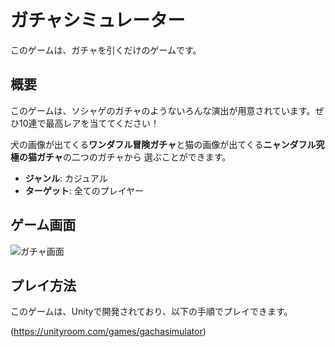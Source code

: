 # ガチャシミュレーター

このゲームは、ガチャを引くだけのゲームです。

## 概要

このゲームは、ソシャゲのガチャのようないろんな演出が用意されています。ぜひ10連で最高レアを当ててください！

犬の画像が出てくる**ワンダフル冒険ガチャ**と猫の画像が出てくる**ニャンダフル究極の猫ガチャ**の二つのガチャから
選ぶことができます。

- **ジャンル**: カジュアル
- **ターゲット**: 全てのプレイヤー

## ゲーム画面

![ガチャ画面]("C:\Users\vantan\Pictures\Screenshots\犬ガチャ.png")


## プレイ方法

このゲームは、Unityで開発されており、以下の手順でプレイできます。

(https://unityroom.com/games/gachasimulator)
